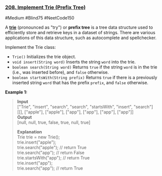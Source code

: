 ### [208. Implement Trie (Prefix Tree)](https://leetcode.com/problems/implement-trie-prefix-tree/)

#Medium #Blind75 #NeetCode150

A [**trie**](https://en.wikipedia.org/wiki/Trie) (pronounced as "try") or **prefix tree** is a tree data structure used to efficiently store and retrieve keys in a dataset of strings. There are various applications of this data structure, such as autocomplete and spellchecker.

Implement the Trie class:

- `Trie()` Initializes the trie object.
- `void insert(String word)` Inserts the string `word` into the trie.
- `boolean search(String word)` Returns `true` if the string `word` is in the trie (i.e., was inserted before), and `false` otherwise.
- `boolean startsWith(String prefix)` Returns `true` if there is a previously inserted string `word` that has the prefix `prefix`, and `false` otherwise.

**Example 1:**

> **Input**  
> \["Trie", "insert", "search", "search", "startsWith", "insert", "search"\]  
> \[\[\], \["apple"\], \["apple"\], \["app"\], \["app"\], \["app"\], \["app"\]\]  
> **Output**  
> \[null, null, true, false, true, null, true\]
>
> **Explanation**  
> Trie trie = new Trie();  
> trie.insert("apple");  
> trie.search("apple"); // return True  
> trie.search("app"); // return False  
> trie.startsWith("app"); // return True  
> trie.insert("app");  
> trie.search("app"); // return True
